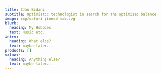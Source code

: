 ```yaml
---
title: Idan Bidani
subtitle: Optimistic technologist in search for the optimized balance
image: img/safari-pinned-tab.svg
blurb:
  heading: My Hobbies
  text: Music etc.
intro:
  heading: What else?
  text: maybe later...
products: []
values:
  heading: Anything else?
  text: maybe later...
---
```

